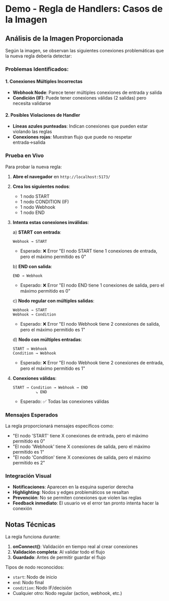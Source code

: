 # Demo - Regla de Handlers: Casos de la Imagen

## Análisis de la Imagen Proporcionada

Según la imagen, se observan las siguientes conexiones problemáticas que la nueva regla debería detectar:

### Problemas Identificados:

#### 1. Conexiones Múltiples Incorrectas
- **Webhook Node**: Parece tener múltiples conexiones de entrada y salida
- **Condición (IF)**: Puede tener conexiones válidas (2 salidas) pero necesita validarse

#### 2. Posibles Violaciones de Handler
- **Líneas azules punteadas**: Indican conexiones que pueden estar violando las reglas
- **Conexiones rojas**: Muestran flujo que puede no respetar entrada→salida

### Prueba en Vivo

Para probar la nueva regla:

1. **Abre el navegador** en `http://localhost:5173/`
2. **Crea los siguientes nodos**:
   - 1 nodo START
   - 1 nodo CONDITION (IF) 
   - 1 nodo Webhook
   - 1 nodo END

3. **Intenta estas conexiones inválidas**:
   
   a) **START con entrada**:
   ```
   Webhook → START
   ```
   - Esperado: ❌ Error "El nodo START tiene 1 conexiones de entrada, pero el máximo permitido es 0"

   b) **END con salida**:
   ```
   END → Webhook
   ```
   - Esperado: ❌ Error "El nodo END tiene 1 conexiones de salida, pero el máximo permitido es 0"

   c) **Nodo regular con múltiples salidas**:
   ```
   Webhook → START
   Webhook → Condition
   ```
   - Esperado: ❌ Error "El nodo Webhook tiene 2 conexiones de salida, pero el máximo permitido es 1"

   d) **Nodo con múltiples entradas**:
   ```
   START → Webhook
   Condition → Webhook
   ```
   - Esperado: ❌ Error "El nodo Webhook tiene 2 conexiones de entrada, pero el máximo permitido es 1"

4. **Conexiones válidas**:
   ```
   START → Condition → Webhook → END
             ↘ END
   ```
   - Esperado: ✅ Todas las conexiones válidas

### Mensajes Esperados

La regla proporcionará mensajes específicos como:
- "El nodo 'START' tiene X conexiones de entrada, pero el máximo permitido es 0"
- "El nodo 'Webhook' tiene X conexiones de salida, pero el máximo permitido es 1"
- "El nodo 'Condition' tiene X conexiones de salida, pero el máximo permitido es 2"

### Integración Visual

- **Notificaciones**: Aparecen en la esquina superior derecha
- **Highlighting**: Nodos y edges problemáticos se resaltan
- **Prevención**: No se permiten conexiones que violen las reglas
- **Feedback inmediato**: El usuario ve el error tan pronto intenta hacer la conexión

## Notas Técnicas

La regla funciona durante:
1. **onConnect()**: Validación en tiempo real al crear conexiones
2. **Validación completa**: Al validar todo el flujo
3. **Guardado**: Antes de permitir guardar el flujo

Tipos de nodo reconocidos:
- `start`: Nodo de inicio
- `end`: Nodo final  
- `condition`: Nodo IF/decisión
- Cualquier otro: Nodo regular (action, webhook, etc.)
